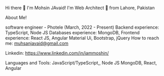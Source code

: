 Hi there 👋 I'm Mohsin JAvaid!
I'm Web Architect 🚀 from Lahore, Pakistan

 About Me!

software engineer - Photele (March, 2022 - Present)
Backend experience: TypeScript, Node JS
Databases experience: MongoDB,
Frontend experience: React JS, Angular Material Ui, Bootstrap, jQuery
How to reach me: muhsanjavaid@gmail.com

Linkedin: https://www.linkedin.com/in/iammoshin/

Languages and Tools:
JavaScript/TypeScript,, Node JS
MongoDB,
React, Angular

